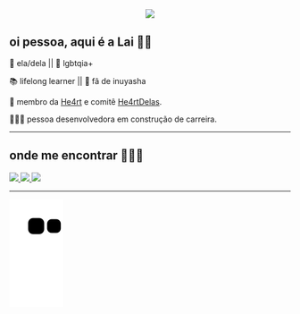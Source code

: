 
<p align="center">
  <img src="https://media.tenor.com/mbzXk-ZLcZUAAAAi/hi-couple.gif" min-width="200px" max-width="180px" width="180px" align="center">
</p>


## oi pessoa, aqui é a Lai 👋🏿

🌻 ela/dela || 🌈 lgbtqia+

📚 lifelong learner || 🥰 fã de inuyasha

💜 membro da [He4rt](https://github.com/he4rt) e comitê [He4rtDelas](https://twitter.com/He4rtDevs/status/1577314455247011842).

👩🏾‍💻 pessoa desenvolvedora em construção de carreira.

___

## onde me encontrar 🕵🏾‍♀️

<div>
    <a target='_blank' href="https://twitter.com/irielai">
        <img src="https://img.shields.io/badge/Twitter-1DA1F2?style=for-the-badge&logo=twitter&logoColor=white">
    </a>
    <a target='_blank' href="https://dev.to/laisacsts">
        <img src="https://img.shields.io/badge/dev.to-0A0A0A?style=for-the-badge&logo=dev.to&logoColor=white">
    </a>
    <a target='_blank' href="https://linkedin.com/in/laisacsts">
        <img src="https://img.shields.io/badge/LinkedIn-0077B5?style=for-the-badge&logo=linkedin&logoColor=white">
    </a>
</div>

___
  
  
![Snake animation](https://github.com/rafaballerini/rafaballerini/blob/output/github-contribution-grid-snake.svg)
